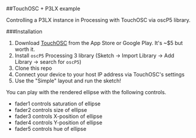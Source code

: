 ##TouchOSC + P3LX example

Controlling a P3LX instance in Processing with TouchOSC via oscP5 library.

###Installation

1. Download [TouchOSC](http://hexler.net/software/touchosc) from the App Store or Google Play. It's ~$5 but worth it.
2. Install `oscP5` Processing 3 library (Sketch -> Import Library -> Add Library -> search for `oscP5`)
3. Clone this repo
4. Connect your device to your host IP address via TouchOSC's settings
5. Use the "Simple" layout and run the sketch!

You can play with the rendered ellipse with the following controls.

- fader1 controls saturation of ellipse
- fader2 controls size of ellipse
- fader3 controls X-position of ellipse
- fader4 controls Y-position of ellipse
- fader5 controls hue of ellipse
